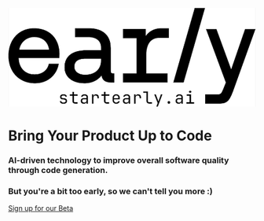 
![early-AI logo](https://raw.githubusercontent.com/earlyai/earlyai-vscode-release/main/media/Early-logo-smaller.png
 "early-AI logo")
# Bring Your Product Up to Code

### AI-driven technology to improve overall software quality through code generation.

### But you're a bit too early, so we can't tell you more :)

[Sign up for our Beta](https://www.startearly.ai/beta)
